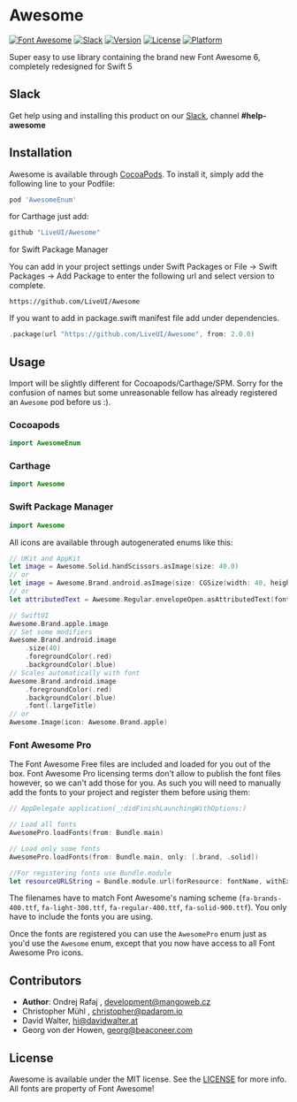 # Awesome

[![Font Awesome](https://img.shields.io/badge/Font%20Awesome-6.0.0-brightgreen.svg)](https://fontawesome.com/v6.0.0/icons)
[![Slack](https://img.shields.io/badge/join-slack-745EAF.svg?style=flat)](http://bit.ly/2B0dEyt)
[![Version](https://img.shields.io/cocoapods/v/AwesomeEnum.svg?style=flat)](http://cocoapods.org/pods/AwesomeEnum)
[![License](https://img.shields.io/cocoapods/l/AwesomeEnum.svg?style=flat)](http://cocoapods.org/pods/AwesomeEnum)
[![Platform](https://img.shields.io/cocoapods/p/AwesomeEnum.svg?style=flat)](http://cocoapods.org/pods/AwesomeEnum)

Super easy to use library containing the brand new Font Awesome 6, completely redesigned for Swift 5

## Slack

Get help using and installing this product on our [Slack](http://bit.ly/2B0dEyt), channel <b>#help-awesome</b>

## Installation

Awesome is available through [CocoaPods](http://cocoapods.org). To install it, simply add the following line to your Podfile:

```ruby
pod 'AwesomeEnum'
```

for Carthage just add:

```ruby
github "LiveUI/Awesome"
```

for Swift Package Manager 

You can add in your project settings under Swift Packages or  File -> Swift Packages -> Add Package to enter the following url and select version to complete.

```
https://github.com/LiveUI/Awesome
```

If you want to add in package.swift manifest file add under dependencies.

```swift
.package(url "https://github.com/LiveUI/Awesome", from: 2.0.0)
```

## Usage

Import will be slightly different for Cocoapods/Carthage/SPM. Sorry for the confusion of names but some unreasonable fellow has already registered an `Awesome` pod before us :).

### Cocoapods

```swift
import AwesomeEnum
```
### Carthage

```swift
import Awesome
```

### Swift Package Manager

```swift
import Awesome
```

All icons are available through autogenerated enums like this:

```swift
// UKit and AppKit
let image = Awesome.Solid.handScissors.asImage(size: 40.0)
// or
let image = Awesome.Brand.android.asImage(size: CGSize(width: 40, height: 40), color: .red, backgroundColor: .blue) // :trollface:
// or
let attributedText = Awesome.Regular.envelopeOpen.asAttributedText(fontSize: 17, color: .red, backgroundColor: .blue)

// SwiftUI
Awesome.Brand.apple.image
// Set some modifiers
Awesome.Brand.android.image
	.size(40)
	.foregroundColor(.red)
	.backgroundColor(.blue)
// Scales automatically with font
Awesome.Brand.android.image
    .foregroundColor(.red)
    .backgroundColor(.blue)
    .font(.largeTitle)
// or
Awesome.Image(icon: Awesome.Brand.apple)
```

### Font Awesome Pro

The Font Awesome Free files are included and loaded for you out of the box. Font Awesome Pro licensing terms don't allow to publish the font files however, so we can't add those for you. As such you will need to manually add the fonts to your project and register them before using them:

```swift
// AppDelegate application(_:didFinishLaunchingWithOptions:)

// Load all fonts
AwesomePro.loadFonts(from: Bundle.main)

// Load only some fonts
AwesomePro.loadFonts(from: Bundle.main, only: [.brand, .solid])

//For registering fonts use Bundle.module
let resourceURLString = Bundle.module.url(forResource: fontName, withExtension: nil)
```

The filenames have to match Font Awesome's naming scheme (`fa-brands-400.ttf`, `fa-light-300.ttf`, `fa-regular-400.ttf`, `fa-solid-900.ttf`). You only have to include the fonts you are using.

Once the fonts are registered you can use the `AwesomePro` enum just as you'd use the `Awesome` enum, except that you now have access to all Font Awesome Pro icons.

## Contributors

- **Author**: Ondrej Rafaj , development@mangoweb.cz
- Christopher Mühl , christopher@padarom.io
- David Walter, hi@davidwalter.at
- Georg von der Howen, georg@beaconeer.com

## License

Awesome is available under the MIT license. See the [LICENSE](LICENSE) for more info. All fonts are property of Font Awesome!
